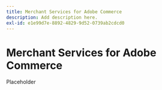 ```yaml
---
title: Merchant Services for Adobe Commerce
description: Add description here.
exl-id: e1e99d7e-8892-4829-9d52-0739ab2cdcd0
---
```

# Merchant Services for Adobe Commerce

Placeholder
